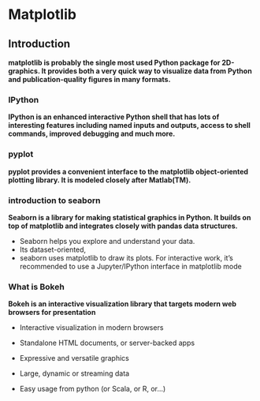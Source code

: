 # Matplotlib 

## Introduction

**matplotlib is probably the single most used Python package for 2D-graphics. It provides both a very quick way to visualize data from Python and publication-quality figures in many formats.**

### IPython

**IPython is an enhanced interactive Python shell that has lots of interesting features including named inputs and outputs, access to shell commands, improved debugging and much more.**

### pyplot

**pyplot provides a convenient interface to the matplotlib object-oriented plotting library. It is modeled closely after Matlab(TM).**

### introduction to seaborn

**Seaborn is a library for making statistical graphics in Python. It builds on top of matplotlib and integrates closely with pandas data structures.**

- Seaborn helps you explore and understand your data. 
- Its dataset-oriented, 
-  seaborn uses matplotlib to draw its plots. For interactive work, it’s recommended to use a Jupyter/IPython interface in matplotlib mode

### What is Bokeh

**Bokeh is an interactive visualization library that targets modern web browsers for presentation**

- Interactive visualization in modern browsers

- Standalone HTML documents, or server-backed apps

- Expressive and versatile graphics

- Large, dynamic or streaming data

- Easy usage from python (or Scala, or R, or...)

